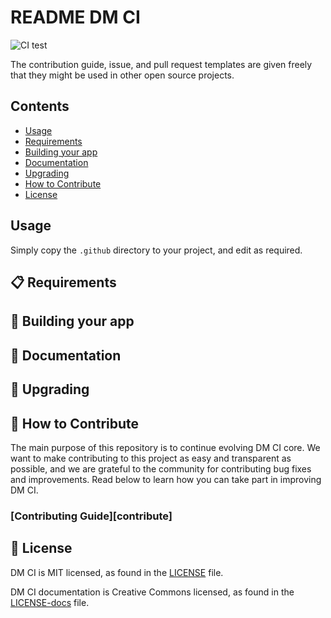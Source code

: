 # README DM CI

![CI test](https://github.com/adjikpo/dm-ci20-4/workflows/CI%20test/badge.svg)

The contribution guide, issue, and pull request templates are given freely that they might be used in other open source projects.
## Contents
- [Usage](#-usage)
- [Requirements](#-requirements)
- [Building your app](#-building-your-app)
- [Documentation](#-documentation)
- [Upgrading](#-upgrading)
- [How to Contribute](#-how-to-contribute)
- [License](#-license)
## Usage

Simply copy the `.github` directory to your project, and edit as required.

## 📋 Requirements


## 🎉 Building your app


## 📖 Documentation


## 🚀 Upgrading


## 👏 How to Contribute

The main purpose of this repository is to continue evolving DM CI core. We want to make contributing to this project as easy and transparent as possible, and we are grateful to the community for contributing bug fixes and improvements. Read below to learn how you can take part in improving DM CI.


### [Contributing Guide][contribute]


## 📄 License

DM CI is MIT licensed, as found in the [LICENSE][l] file.

DM CI documentation is Creative Commons licensed, as found in the [LICENSE-docs][ld] file.

[l]: https://github.com/adjikpo/dm-ci20-4
[ld]: https://github.com/adjikpo/dm-ci20-4